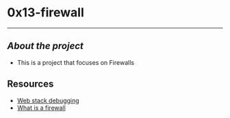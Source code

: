 # **0x13-firewall**
---
## *About the project*
- This is a project that focuses on Firewalls

## Resources
- [Web stack debugging](https://intranet.alxswe.com/concepts/68)
- [What is a firewall](https://intranet.alxswe.com/rltoken/vjB4LyHRdtEImzZcuD89ZQ)
